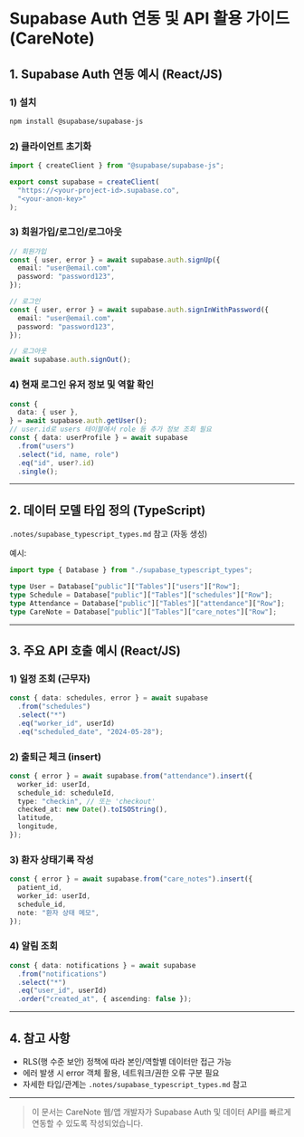 # Supabase Auth 연동 및 API 활용 가이드 (CareNote)

## 1. Supabase Auth 연동 예시 (React/JS)

### 1) 설치

```bash
npm install @supabase/supabase-js
```

### 2) 클라이언트 초기화

```typescript
import { createClient } from "@supabase/supabase-js";

export const supabase = createClient(
  "https://<your-project-id>.supabase.co",
  "<your-anon-key>"
);
```

### 3) 회원가입/로그인/로그아웃

```typescript
// 회원가입
const { user, error } = await supabase.auth.signUp({
  email: "user@email.com",
  password: "password123",
});

// 로그인
const { user, error } = await supabase.auth.signInWithPassword({
  email: "user@email.com",
  password: "password123",
});

// 로그아웃
await supabase.auth.signOut();
```

### 4) 현재 로그인 유저 정보 및 역할 확인

```typescript
const {
  data: { user },
} = await supabase.auth.getUser();
// user.id로 users 테이블에서 role 등 추가 정보 조회 필요
const { data: userProfile } = await supabase
  .from("users")
  .select("id, name, role")
  .eq("id", user?.id)
  .single();
```

---

## 2. 데이터 모델 타입 정의 (TypeScript)

`.notes/supabase_typescript_types.md` 참고 (자동 생성)

예시:

```typescript
import type { Database } from "./supabase_typescript_types";

type User = Database["public"]["Tables"]["users"]["Row"];
type Schedule = Database["public"]["Tables"]["schedules"]["Row"];
type Attendance = Database["public"]["Tables"]["attendance"]["Row"];
type CareNote = Database["public"]["Tables"]["care_notes"]["Row"];
```

---

## 3. 주요 API 호출 예시 (React/JS)

### 1) 일정 조회 (근무자)

```typescript
const { data: schedules, error } = await supabase
  .from("schedules")
  .select("*")
  .eq("worker_id", userId)
  .eq("scheduled_date", "2024-05-28");
```

### 2) 출퇴근 체크 (insert)

```typescript
const { error } = await supabase.from("attendance").insert({
  worker_id: userId,
  schedule_id: scheduleId,
  type: "checkin", // 또는 'checkout'
  checked_at: new Date().toISOString(),
  latitude,
  longitude,
});
```

### 3) 환자 상태기록 작성

```typescript
const { error } = await supabase.from("care_notes").insert({
  patient_id,
  worker_id: userId,
  schedule_id,
  note: "환자 상태 메모",
});
```

### 4) 알림 조회

```typescript
const { data: notifications } = await supabase
  .from("notifications")
  .select("*")
  .eq("user_id", userId)
  .order("created_at", { ascending: false });
```

---

## 4. 참고 사항

- RLS(행 수준 보안) 정책에 따라 본인/역할별 데이터만 접근 가능
- 에러 발생 시 error 객체 활용, 네트워크/권한 오류 구분 필요
- 자세한 타입/관계는 `.notes/supabase_typescript_types.md` 참고

---

> 이 문서는 CareNote 웹/앱 개발자가 Supabase Auth 및 데이터 API를 빠르게 연동할 수 있도록 작성되었습니다.
